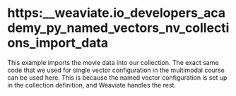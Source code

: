 # https:\_\_weaviate.io_developers_academy_py_named_vectors_nv_collections_import_data

This example imports the movie data into our collection. The exact same code that we used for single vector configuration in the multimodal course can be used here. This is because the named vector configuration is set up in the collection definition, and Weaviate handles the rest.
